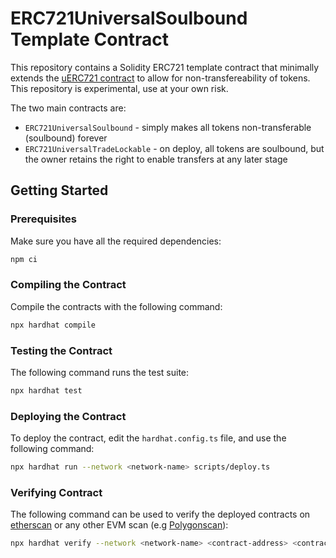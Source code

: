 # ERC721UniversalSoulbound Template Contract

This repository contains a Solidity ERC721 template contract that minimally extends the [uERC721 contract](https://github.com/freeverseio/laos-erc721) to allow for non-transfereability of tokens.
This repository is experimental, use at your own risk.

The two main contracts are:

* `ERC721UniversalSoulbound` - simply makes all tokens non-transferable (soulbound) forever
* `ERC721UniversalTradeLockable` - on deploy, all tokens are soulbound, but the owner retains the right to enable transfers at any later stage 

## Getting Started

### Prerequisites

Make sure you have all the required dependencies:

```bash
npm ci
```

### Compiling the Contract

Compile the contracts with the following command:

```bash
npx hardhat compile
```

### Testing the Contract

The following command runs the test suite:

```bash
npx hardhat test
```

### Deploying the Contract

To deploy the contract, edit the `hardhat.config.ts` file, and use the following command:

```bash
npx hardhat run --network <network-name> scripts/deploy.ts
```

### Verifying Contract

The following command can be used to verify the deployed contracts on [etherscan](https://etherscan.io/) or any other EVM scan (e.g [Polygonscan](https://polygonscan.com/)):

```bash
npx hardhat verify --network <network-name> <contract-address> <contract-deploy-arguments>
```
